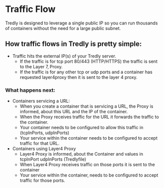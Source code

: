# Traffic Flow
Tredly is designed to leverage a single public IP so you can run thousands of containers without the need for a large public subnet.

## How traffic flows in Tredly is pretty simple:

- Traffic hits the external IP(s) of your Tredly server.
    - If the traffic is for tcp port 80/443 (HTTP/HTTPS) the traffic is sent to the Layer 7‚ Proxy.
    - If the traffic is for any other tcp or udp ports and a container has requested layer4proxy then it is sent to the layer 4 proxy.

### What happens next:

- Containers servicing a URL:
    - When you create a container that is servicing a URL, the Proxy is informed‚ about this URL and the IP of the container.
    - When the Proxy receives traffic for the URL it forwards the traffic to the container.
    - Your container needs to be configured to allow this traffic in (tcpInPorts, udpInPorts)
    - Your service within the container needs to be configured to accept traffic for that URL.
- Containers using Layer4 Proxy
    - Layer4 Proxy is informed‚ about the Container and values in tcpInPort udpInPorts (Tredlyfile)
    - When Layer4 Proxy receives traffic on those ports it is sent to the container
    - Your service within the container‚ needs to be configured to accept traffic for those ports.
